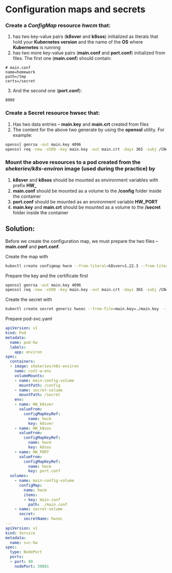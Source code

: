 # Configuration maps and secrets

### Create a *ConfigMap* resource *hwcm* that:

  1. has two key-value pairs (**k8sver** and **k8sos**) initialized as literals that hold your **Kubernetes version** and the name of the **OS** where **Kubernetes** is running
  2. has two more key-value pairs (**main.conf** and **port.conf**) initialized from files. The first one (**main.conf**) should contain:
  ```
  # main.conf
  name=homework
  path=/tmp
  certs=/secret
  ```
  3. And the second one (**port.conf**):
  ```
  8080
  ```
  
### Create a **Secret** resource **hwsec** that:
  1.	Has two data entries – **main.key** and **main.crt** created from files
  2.	The content for the above two generate by using the **openssl** utility. For example:
  ```bash
  openssl genrsa -out main.key 4096
  openssl req -new -x509 -key main.key -out main.crt -days 365 -subj /CN=www.hw.lab
  ```

### Mount the above resources to a pod created from the *shekeriev/k8s-environ* image (used during the practice) by 
  1.	**k8sver** and **k8sos** should be mounted as environment variables with prefix **HW_**
  2.	**main.conf** should be mounted as a volume to the **/config** folder inside the container
  3.	**port.conf** should be mounted as an environment variable **HW_PORT**
  4.	**main.key** and **main.crt** should be mounted as a volume to the **/secret** folder inside the container


## Solution: 

Before we create the configuration map, we must prepare the two files – **main.conf** and **port.conf**.


Create the map with

```bash
kubectl create configmap hwcm --from-literal=k8sver=1.22.3 --from-literal=k8sos="Debian GNU/Linux 10 (buster)" --from-file=./main.conf --from-file=./port.conf
```

Prepare the key and the certificate first

```bash
openssl genrsa -out main.key 4096
openssl req -new -x509 -key main.key -out main.crt -days 365 -subj /CN=www.hw.lab
```

Create the secret with

```bash
kubectl create secret generic hwsec --from-file=main.key=./main.key  --from-file=main.crt=./main.crt
```

Prepare pod-svc.yaml

```yaml
apiVersion: v1
kind: Pod
metadata:
  name: pod-hw
  labels:
    app: environ
spec:
  containers:
  - image: shekeriev/k8s-environ
    name: cont-w-env
    volumeMounts:
    - name: main-config-volume
      mountPath: /config
    - name: secret-volume
      mountPath: /secret
    env:
    - name: HW_k8sver 
      valueFrom:
        configMapKeyRef:
          name: hwcm
          key: k8sver
    - name: HW_k8sos 
      valueFrom:
        configMapKeyRef:
          name: hwcm
          key: k8sos
    - name: HW_PORT 
      valueFrom:
        configMapKeyRef:
          name: hwcm
          key: port.conf
  volumes:
    - name: main-config-volume
      configMap:
        name: hwcm
        items:
        - key: main.conf
          path: ./main.conf
    - name: secret-volume
      secret:
        secretName: hwsec
---
apiVersion: v1
kind: Service
metadata:
  name: svc-hw
spec:
  type: NodePort
  ports:
  - port: 80
    nodePort: 30001
```
